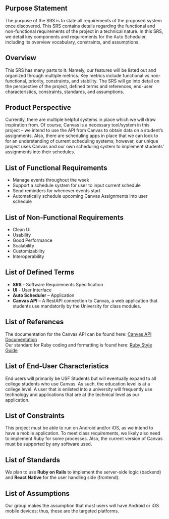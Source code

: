 ## **Purpose Statement**  
The purpose of the SRS is to state all requirements of the proposed system once discovered. This SRS contains details regarding the functional and non-functional requirements of the project in a technical nature. In this SRS, we detail key components and requirements for the Auto Scheduler, including its overview vocabulary, constraints, and assumptions.  

## **Overview**  
This SRS has many parts to it. Namely, our features will be listed out and organized through multiple metrics. Key metrics include functional vs non-functional, priority, constraints, and stability. The SRS will go into detail on the perspective of the project, defined terms and references, end-user characteristics, constraints, standards, and assumptions.  

## **Product Perspective**  
Currently, there are multiple helpful systems in place which we will draw inspiration from. Of course, Canvas is a necessary tool/system in this project – we intend to use the API from Canvas to obtain data on a student’s assignments. Also, there are scheduling apps in place that we can look to for an understanding of current scheduling systems; however, our unique project uses Canvas and our own scheduling system to implement students’ assignments into their schedules.  

## **List of Functional Requirements**  
- Manage events throughout the week  
- Support a schedule system for user to input current schedule  
- Send reminders for whenever events start  
- Automatically schedule upcoming Canvas Assignments into user schedule  

## **List of Non-Functional Requirements**  
- Clean UI  
- Usability  
- Good Performance  
- Scalability  
- Customizability  
- Interoperability  

## **List of Defined Terms**  
- **SRS** - Software Requirements Specification  
- **UI** - User Interface  
- **Auto Scheduler** – Application  
- **Canvas API** – A RestAPI connection to Canvas, a web application that students use mandatorily by the University for class modules.  

## **List of References**  
The documentation for the Canvas API can be found here: [Canvas API Documentation](https://canvas.instructure.com/doc/api/)  
Our standard for Ruby coding and formatting is found here: [Ruby Style Guide](https://github.com/rubocop/ruby-style-guide)  

## **List of End-User Characteristics**  
End users will primarily be USF Students but will eventually expand to all college students who use Canvas. As such, the education level is at a college level. A user that is enlisted into a university will frequently use technology and applications that are at the technical level as our application.  

## **List of Constraints**  
This project must be able to run on Android and/or iOS, as we intend to have a mobile application. To meet class requirements, we likely also need to implement Ruby for some processes. Also, the current version of Canvas must be supported by any software used.  

## **List of Standards**  
We plan to use **Ruby on Rails** to implement the server-side logic (backend) and **React Native** for the user handling side (frontend).  

## **List of Assumptions**  
Our group makes the assumption that most users will have Android or iOS mobile devices; thus, these are the targeted platforms.  
